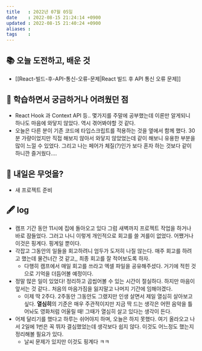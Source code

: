 ```yaml
---
title   : 2022년 07월 05일
date    : 2022-08-15 21:24:14 +0900
updated : 2022-08-15 21:40:24 +0900
aliases : 
tags    : 
---
```

## 📚 오늘 도전하고, 배운 것
- [[React-빌드-후-API-통신-오류-문제|React 빌드 후 API 통신 오류 문제]]

## 🤔 학습하면서 궁금하거나 어려웠던 점 
- React Hook 과 Context API 등.. 몇가지를 주말에 공부했는데 이론만 알게되니 하나도 마음에 와닿지 않았다. 역시 겪어봐야할 것 같다.
- 오늘은 다른 분이 기존 코드에 타입스크립트를 적용하는 것을 옆에서 함께 했다. 30분 가량이었지만 직접 해보지 않아서 와닿지 않았었는데 같이 해보니 유용한 부분을 많이 느낄 수 있었다. 그리고 나는 페어가 체질(?)인가 보다 혼자 하는 것보다 같이 하니깐 즐거웠다....

## 🌅 내일은 무엇을?
- 새 프로젝트 준비
## 🖋 log
- 캠프 기간 동안 11시에 집에 돌아오고 있다 그럼 새벽까지 프로젝트 작업을 하거나 바로 잠들었다. 그러고 나니 이렇게 개인적으로 회고를 쓸 겨를이 없었다. 어쨌거나 이것은 핑계다. 핑계일 뿐이다.
- 각잡고 그동안의 일들을 회고하려니 엄두가 도저히 나질 않는다. 매주 회고를 하려고 했는데 물건너간 것 같고,, 최종 회고를 잘 적어보도록 하자.
	- 다행히 캠프에서 매일 회고를 쓰라고 엑셀 파일을 공유해주셨다. 거기에 적힌 것으로 기억을 더듬어볼 예정이다.
- 정말 많은 일이 있었다! 정리하고 곱씹어볼 수 있는 시간이 절실하다. 하지만 마음이 앞서는 것 같다.. 처음의 마음가짐을 잃지말고 나머지 기간에 임해야겠다.
	- 이제 딱 2주다. 2주동안 그동안도 그랬지만 인생 살면서 제일 열심히 살아보고 싶다. **열심히**의 기준은 매우 주관적이지만 지금 딱 드는 생각은 어떤 음악을 틀어놔도 영화처럼 어울릴 때! 그때가 열심히 살고 있다는 생각이 든다. 
- 어제 달리기를 했다고 하루는 쉬어야지 하며, 오늘은 하지 못했다. 여기 올라오고 나서 2일에 1번은 꼭 뛰자 결심했었는데 생각보다 쉽지 않다. 이것도 어느정도 했는지 정리해볼 필요가 있다. 
	- 날씨 문제가 있지만 이것도 핑계다 ㅋㅋ 
